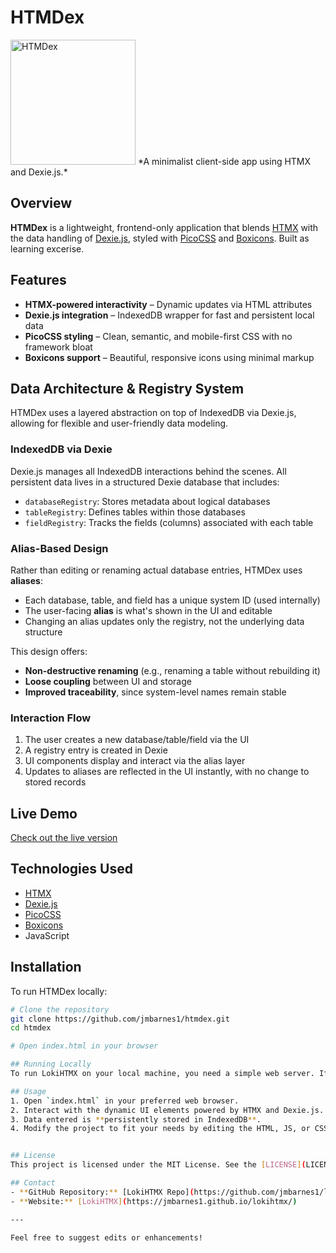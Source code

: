 # HTMDex

<img src="https://jmbarnes1.github.io/htmdex/icon.png" alt="HTMDex" width="200">
*A minimalist client-side app using HTMX and Dexie.js.*

## Overview

**HTMDex** is a lightweight, frontend-only application that blends [HTMX](https://htmx.org/) with the data handling of [Dexie.js](https://dexie.org/), styled with [PicoCSS](https://picocss.com/) and [Boxicons](https://boxicons.com/). Built as learning excerise.

## Features

- **HTMX-powered interactivity** – Dynamic updates via HTML attributes
- **Dexie.js integration** – IndexedDB wrapper for fast and persistent local data
- **PicoCSS styling** – Clean, semantic, and mobile-first CSS with no framework bloat
- **Boxicons support** – Beautiful, responsive icons using minimal markup

## Data Architecture & Registry System

HTMDex uses a layered abstraction on top of IndexedDB via Dexie.js, allowing for flexible and user-friendly data modeling.

### IndexedDB via Dexie

Dexie.js manages all IndexedDB interactions behind the scenes. All persistent data lives in a structured Dexie database that includes:

- `databaseRegistry`: Stores metadata about logical databases
- `tableRegistry`: Defines tables within those databases
- `fieldRegistry`: Tracks the fields (columns) associated with each table

### Alias-Based Design

Rather than editing or renaming actual database entries, HTMDex uses **aliases**:

- Each database, table, and field has a unique system ID (used internally)
- The user-facing **alias** is what's shown in the UI and editable
- Changing an alias updates only the registry, not the underlying data structure

This design offers:
- **Non-destructive renaming** (e.g., renaming a table without rebuilding it)
- **Loose coupling** between UI and storage
- **Improved traceability**, since system-level names remain stable

### Interaction Flow

1. The user creates a new database/table/field via the UI
2. A registry entry is created in Dexie
3. UI components display and interact via the alias layer
4. Updates to aliases are reflected in the UI instantly, with no change to stored records


## Live Demo

[Check out the live version](https://jmbarnes1.github.io/htmdex/)

## Technologies Used

- [HTMX](https://htmx.org/)
- [Dexie.js](https://dexie.org/)
- [PicoCSS](https://picocss.com/)
- [Boxicons](https://boxicons.com/)
- JavaScript

## Installation

To run HTMDex locally:

```bash
# Clone the repository
git clone https://github.com/jmbarnes1/htmdex.git
cd htmdex

# Open index.html in your browser

## Running Locally
To run LokiHTMX on your local machine, you need a simple web server. If you open `index.html` directly (using `file://`), some HTMX features may not work as expected.

## Usage
1. Open `index.html` in your preferred web browser.
2. Interact with the dynamic UI elements powered by HTMX and Dexie.js.
3. Data entered is **persistently stored in IndexedDB**.
4. Modify the project to fit your needs by editing the HTML, JS, or CSS files.


## License
This project is licensed under the MIT License. See the [LICENSE](LICENSE) file for details.

## Contact
- **GitHub Repository:** [LokiHTMX Repo](https://github.com/jmbarnes1/lokihtmx)
- **Website:** [LokiHTMX](https://jmbarnes1.github.io/lokihtmx/)

---

Feel free to suggest edits or enhancements!